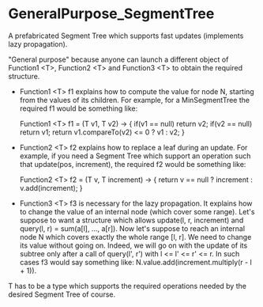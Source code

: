 # GeneralPurpose_SegmentTree

A prefabricated Segment Tree which supports fast updates (implements lazy propagation).

"General purpose" because anyone can launch a different object of Function1 \<T\>, Function2 \<T\> and Function3 \<T\> 
to obtain the required structure.

- Function1 \<T\> f1 explains how to compute the value for node N, starting from the values of its children.
  For example, for a MinSegmentTree the required f1 would be something like:

  Function1 \<T\> f1 = (T v1, T v2) -> {
    if(v1 == null)
      return v2;
    if(v2 == null)
      return v1;
    return v1.compareTo(v2) <= 0 ? v1 : v2;
  }
                               
- Function2 \<T\> f2 explains how to replace a leaf during an update.
  For example, if you need a Segment Tree which support an operation such that update(pos, increment),
  the required f2 would be something like:
  
  Function2 \<T\> f2 = (T v, T increment) -> {
    return v == null ? increment : v.add(increment);
  }
  
- Function3 \<T\> f3 is necessary for the lazy propagation. It explains how to change the value of an
  internal node (which cover some range). Let's suppose to want a structure which allows
  update(l, r, increment) and query(l, r) = sum(a[l], ..., a[r]).
  Now let's suppose to reach an internal node N which covers exactly the whole range [l, r].
  We need to change its value without going on. Indeed, we will go on with the update of its subtree
  only after a call of query(l', r') with l <= l' <= r' <= r.
  In such cases f3 would say something like: N.value.add(increment.multiply(r - l + 1)).

T has to be a type which supports the required operations needed by the desired Segment Tree of course.

